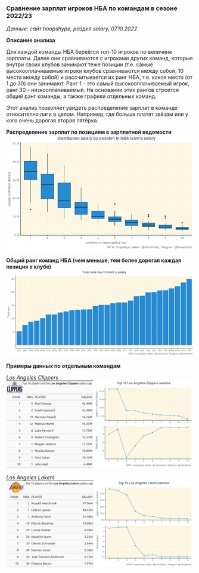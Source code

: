 ### Сравнение зарплат игроков НБА по командам в сезоне 2022/23

*Данные: сайт hoopshype, раздел salary, 07.10.2022* 

**Описание анализа**

Для каждой команды НБА береётся топ-10 игроков по величине зарплаты. Далее они сравниваются с игроками других команд, 
которые внутри своих клубов занимают теже позиции (т.е. самые высокооплачиваемые игроки клубов сравниваются между собой, 10 места между собой)
и рассчитывается их ранг НБА, т.е. какое место (от 1 до 30) они занимают. Ранг 1 - это самый высокооплачиваемый игрок, ранг 30 - низкооплачиваемый.
На основании этих рангов строится общий ранг команды, а также графики отдельных команд.

Этот анализ позволяет увидеть распределение зарплат в команде относително лиги в целом.
Например, где больше платят звёзам или у кого очень дорогая вторая пятёрка.

**Распределение зарплат по позициям в зарплатной ведомости**
![](https://raw.githubusercontent.com/shufinskiy/nba_various/main/salary/charts/distribution.jpeg)

**Общий ранг команд НБА (чем меньше, тем более дорогая каждая позиция в клубе)**
![](https://raw.githubusercontent.com/shufinskiy/nba_various/main/salary/charts/total_rank.jpeg)

**Примеры данных по отдельным командам**

*Los Angeles Clippers*
![](https://raw.githubusercontent.com/shufinskiy/nba_various/main/salary/charts/lac.png)

*Los Angeles Lakers*
![](https://raw.githubusercontent.com/shufinskiy/nba_various/main/salary/charts/lal.png)
